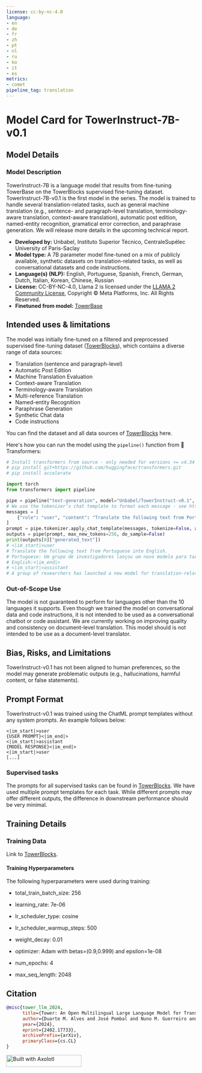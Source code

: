 ```yaml
---
license: cc-by-nc-4.0
language:
- en
- de
- fr
- zh
- pt
- nl
- ru
- ko
- it
- es
metrics:
- comet
pipeline_tag: translation
---
```

# Model Card for TowerInstruct-7B-v0.1

## Model Details

### Model Description

TowerInstruct-7B is a language model that results from fine-tuning TowerBase on the TowerBlocks supervised fine-tuning dataset. TowerInstruct-7B-v0.1 is the first model in the series. 
The model is trained to handle several translation-related tasks, such as general machine translation (e.g., sentence- and paragraph-level translation, terminology-aware translation, context-aware translation), automatic post edition, named-entity recognition, gramatical error correction, and paraphrase generation. 
We will release more details in the upcoming technical report.

- **Developed by:** Unbabel, Instituto Superior Técnico, CentraleSupélec University of Paris-Saclay 
- **Model type:** A 7B parameter model fine-tuned on a mix of publicly available, synthetic datasets on translation-related tasks, as well as conversational datasets and code instructions.
- **Language(s) (NLP):** English, Portuguese, Spanish, French, German, Dutch, Italian, Korean, Chinese, Russian
- **License:** CC-BY-NC-4.0, Llama 2 is licensed under the [LLAMA 2 Community License](https://ai.meta.com/llama/license/), Copyright © Meta Platforms, Inc. All Rights Reserved.
- **Finetuned from model:** [TowerBase](https://huggingface.co/Unbabel/TowerBase-7B-v0.1)

## Intended uses & limitations

The model was initially fine-tuned on a filtered and preprocessed supervised fine-tuning dataset ([TowerBlocks](https://huggingface.co/datasets/Unbabel/TowerBlocks-v0.1)), which contains a diverse range of data sources:
- Translation (sentence and paragraph-level)
- Automatic Post Edition
- Machine Translation Evaluation
- Context-aware Translation
- Terminology-aware Translation
- Multi-reference Translation
- Named-entity Recognition
- Paraphrase Generation
- Synthetic Chat data 
- Code instructions

You can find the dataset and all data sources of [TowerBlocks](https://huggingface.co/datasets/Unbabel/TowerBlocks-v0.1) here.

Here's how you can run the model using the `pipeline()` function from 🤗 Transformers:

```python
# Install transformers from source - only needed for versions <= v4.34
# pip install git+https://github.com/huggingface/transformers.git
# pip install accelerate

import torch
from transformers import pipeline

pipe = pipeline("text-generation", model="Unbabel/TowerInstruct-v0.1", torch_dtype=torch.bfloat16, device_map="auto")
# We use the tokenizer’s chat template to format each message - see https://huggingface.co/docs/transformers/main/en/chat_templating
messages = [
    {"role": "user", "content": "Translate the following text from Portuguese into English.\nPortuguese: Um grupo de investigadores lançou um novo modelo para tarefas relacionadas com tradução.\nEnglish:"},
]
prompt = pipe.tokenizer.apply_chat_template(messages, tokenize=False, add_generation_prompt=True)
outputs = pipe(prompt, max_new_tokens=256, do_sample=False)
print(outputs[0]["generated_text"])
# <|im_start|>user
# Translate the following text from Portuguese into English.
# Portuguese: Um grupo de investigadores lançou um novo modelo para tarefas relacionadas com tradução.
# English:<|im_end|>
# <|im_start|>assistant
# A group of researchers has launched a new model for translation-related tasks.
```

### Out-of-Scope Use

The model is not guaranteed to perform for languages other than the 10 languages it supports. Even though we trained the model on conversational data and code instructions, it is not intended to be used as a conversational chatbot or code assistant. 
We are currently working on improving quality and consistency on document-level translation. This model should is not intended to be use as a document-level translator.

## Bias, Risks, and Limitations

TowerInstruct-v0.1 has not been aligned to human preferences, so the model may generate problematic outputs (e.g., hallucinations, harmful content, or false statements).  

## Prompt Format

TowerInstruct-v0.1 was trained using the ChatML prompt templates without any system prompts. An example follows below:
```
<|im_start|>user
{USER PROMPT}<|im_end|>
<|im_start|>assistant
{MODEL RESPONSE}<|im_end|>
<|im_start|>user
[...]
```

### Supervised tasks

The prompts for all supervised tasks can be found in [TowerBlocks](https://huggingface.co/datasets/Unbabel/TowerBlocks-v0.1). We have used multiple prompt templates for each task. While different prompts may offer different outputs, the difference in downstream performance should be very minimal.

## Training Details

### Training Data

Link to [TowerBlocks](https://huggingface.co/datasets/Unbabel/TowerBlocks-v0.1).

#### Training Hyperparameters

The following hyperparameters were used during training:

- total_train_batch_size: 256

- learning_rate: 7e-06

- lr_scheduler_type: cosine

- lr_scheduler_warmup_steps: 500

- weight_decay: 0.01

- optimizer: Adam with betas=(0.9,0.999) and epsilon=1e-08

- num_epochs: 4

- max_seq_length: 2048

## Citation 

```bibtex
@misc{tower_llm_2024,
      title={Tower: An Open Multilingual Large Language Model for Translation-Related Tasks}, 
      author={Duarte M. Alves and José Pombal and Nuno M. Guerreiro and Pedro H. Martins and João Alves and Amin Farajian and Ben Peters and Ricardo Rei and Patrick Fernandes and Sweta Agrawal and Pierre Colombo and José G. C. de Souza and André F. T. Martins},
      year={2024},
      eprint={2402.17733},
      archivePrefix={arXiv},
      primaryClass={cs.CL}
}
```

[<img src="https://raw.githubusercontent.com/OpenAccess-AI-Collective/axolotl/main/image/axolotl-badge-web.png" alt="Built with Axolotl" width="200" height="32"/>](https://github.com/OpenAccess-AI-Collective/axolotl)
